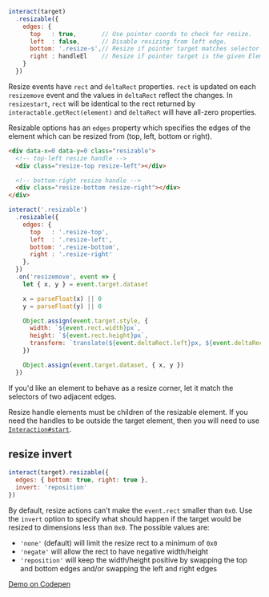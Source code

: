```javascript
interact(target)
  .resizable({
    edges: {
      top   : true,       // Use pointer coords to check for resize.
      left  : false,      // Disable resizing from left edge.
      bottom: '.resize-s',// Resize if pointer target matches selector
      right : handleEl    // Resize if pointer target is the given Element
    }
  })
```

Resize events have `rect` and `deltaRect` properties. `rect` is updated on each
`resizemove` event and the values in `deltaRect` reflect the changes. In
`resizestart`, `rect` will be identical to the rect returned by
`interactable.getRect(element)` and `deltaRect` will have all-zero properties.

Resizable options has an `edges` property which specifies the edges of the
element which can be resized from (top, left, bottom or right).

```html
<div data-x=0 data-y=0 class="resizable">
  <!-- top-left resize handle -->
  <div class="resize-top resize-left"></div>

  <!-- bottom-right resize handle -->
  <div class="resize-bottom resize-right"></div>
</div>
```
```js
interact('.resizable')
  .resizable({
    edges: {
      top   : '.resize-top',
      left  : '.resize-left',
      bottom: '.resize-bottom',
      right : '.resize-right'
    },
  })
  .on('resizemove', event => {
    let { x, y } = event.target.dataset

    x = parseFloat(x) || 0
    y = parseFloat(y) || 0

    Object.assign(event.target.style, {
      width: `${event.rect.width}px`,
      height: `${event.rect.height}px`,
      transform: `translate(${event.deltaRect.left}px, ${event.deltaRect.top}px)`
    })

    Object.assign(event.target.dataset, { x, y })
  })
```

If you'd like an element to behave as a resize corner, let it match the
selectors of two adjacent edges.

Resize handle elements must be children of the resizable element. If you need
the handles to be outside the target element, then you will need to use
[`Interaction#start`](interaction-start).

resize invert
-------------

```javascript
interact(target).resizable({
  edges: { bottom: true, right: true },
  invert: 'reposition'
})
```

By default, resize actions can't make the `event.rect` smaller than `0x0`. Use
the `invert` option to specify what should happen if the target would be resized
to dimensions less than `0x0`. The possible values are:

 - `'none'` (default) will limit the resize rect to a minimum of `0x0`
 - `'negate'` will allow the rect to have negative width/height
 - `'reposition'` will keep the width/height positive by swapping the top and
 bottom edges and/or swapping the left and right edges

[Demo on Codepen][resize-codepen]

[interaction-start]: http://interactjs.io/api/#Interaction.start
[resize-codepen]: http://codepen.io/taye/pen/LEpmOL

